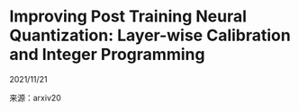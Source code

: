 # Improving Post Training Neural Quantization: Layer-wise Calibration and Integer Programming  

2021/11/21  

来源：arxiv20  
